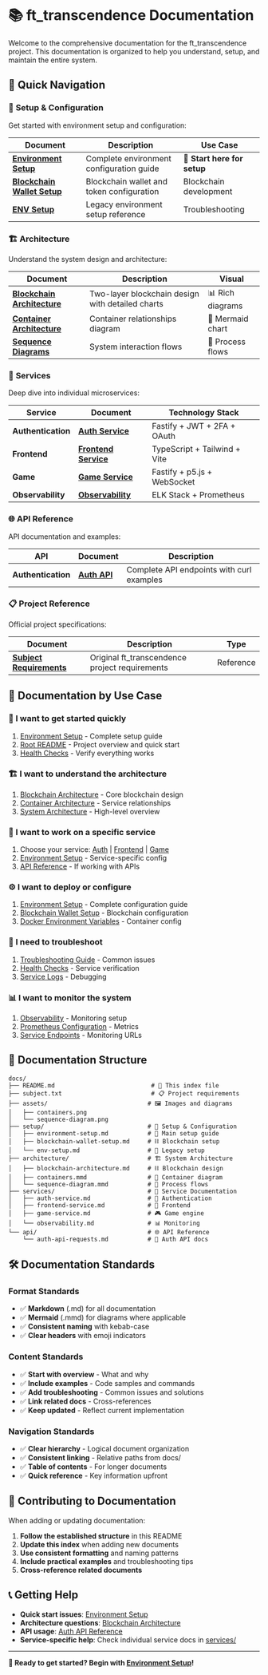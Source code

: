 # 📚 ft_transcendence Documentation

Welcome to the comprehensive documentation for the ft_transcendence project. This documentation is organized to help you understand, setup, and maintain the entire system.

## 🚀 Quick Navigation

### 🔧 **Setup & Configuration**
Get started with environment setup and configuration:

| Document | Description | Use Case |
|----------|-------------|----------|
| **[Environment Setup](setup/environment-setup.md)** | Complete environment configuration guide | 🌟 **Start here for setup** |
| **[Blockchain Wallet Setup](setup/blockchain-wallet-setup.md)** | Blockchain wallet and token configuration | Blockchain development |
| **[ENV Setup](setup/env-setup.md)** | Legacy environment setup reference | Troubleshooting |

### 🏗️ **Architecture**
Understand the system design and architecture:

| Document | Description | Visual |
|----------|-------------|--------|
| **[Blockchain Architecture](architecture/blockchain-architecture.md)** | Two-layer blockchain design with detailed charts | 📊 Rich diagrams |
| **[Container Architecture](architecture/containers.mmd)** | Container relationships diagram | 🐳 Mermaid chart |
| **[Sequence Diagrams](architecture/sequence-diagram.mmd)** | System interaction flows | 🔄 Process flows |

### 🔧 **Services**
Deep dive into individual microservices:

| Service | Document | Technology Stack |
|---------|----------|------------------|
| **Authentication** | **[Auth Service](services/auth-service.md)** | Fastify + JWT + 2FA + OAuth |
| **Frontend** | **[Frontend Service](services/frontend-service.md)** | TypeScript + Tailwind + Vite |
| **Game** | **[Game Service](services/game-service.md)** | Fastify + p5.js + WebSocket |
| **Observability** | **[Observability](services/observability.md)** | ELK Stack + Prometheus |

### 🌐 **API Reference**
API documentation and examples:

| API | Document | Description |
|-----|----------|-------------|
| **Authentication** | **[Auth API](api/auth-api-requests.md)** | Complete API endpoints with curl examples |

### 📋 **Project Reference**
Official project specifications:

| Document | Description | Type |
|----------|-------------|------|
| **[Subject Requirements](subject.txt)** | Original ft_transcendence project requirements | Reference |

## 🎯 **Documentation by Use Case**

### **🚀 I want to get started quickly**
1. [Environment Setup](setup/environment-setup.md) - Complete setup guide
2. [Root README](../README.md) - Project overview and quick start
3. [Health Checks](../README.md#-health-checks) - Verify everything works

### **🏗️ I want to understand the architecture**
1. [Blockchain Architecture](architecture/blockchain-architecture.md) - Core blockchain design
2. [Container Architecture](architecture/containers.mmd) - Service relationships
3. [System Architecture](../README.md#-system-architecture) - High-level overview

### **🔧 I want to work on a specific service**
1. Choose your service: [Auth](services/auth-service.md) | [Frontend](services/frontend-service.md) | [Game](services/game-service.md)
2. [Environment Setup](setup/environment-setup.md#service-specific-setup-optional) - Service-specific config
3. [API Reference](api/auth-api-requests.md) - If working with APIs

### **⚙️ I want to deploy or configure**
1. [Environment Setup](setup/environment-setup.md) - Complete configuration guide  
2. [Blockchain Wallet Setup](setup/blockchain-wallet-setup.md) - Blockchain configuration
3. [Docker Environment Variables](setup/environment-setup.md#-docker-environment-variables) - Container config

### **🐛 I need to troubleshoot**
1. [Troubleshooting Guide](setup/environment-setup.md#-troubleshooting) - Common issues
2. [Health Checks](../README.md#-health-checks) - Service verification
3. [Service Logs](setup/environment-setup.md#environment-variable-priority) - Debugging

### **📊 I want to monitor the system**
1. [Observability](services/observability.md) - Monitoring setup
2. [Prometheus Configuration](setup/environment-setup.md#-monitoring--observability) - Metrics
3. [Service Endpoints](../README.md#-service-endpoints) - Monitoring URLs

## 📁 **Documentation Structure**

```
docs/
├── README.md                           # 📍 This index file
├── subject.txt                         # 📋 Project requirements
├── assets/                            # 🖼️ Images and diagrams
│   ├── containers.png                 
│   └── sequence-diagram.png           
├── setup/                             # 🔧 Setup & Configuration
│   ├── environment-setup.md           # 🌟 Main setup guide
│   ├── blockchain-wallet-setup.md     # ⛓️ Blockchain setup
│   └── env-setup.md                   # 🔧 Legacy setup
├── architecture/                      # 🏗️ System Architecture
│   ├── blockchain-architecture.md     # ⛓️ Blockchain design
│   ├── containers.mmd                 # 🐳 Container diagram
│   └── sequence-diagram.mmd           # 🔄 Process flows
├── services/                          # 🔧 Service Documentation
│   ├── auth-service.md                # 🔐 Authentication
│   ├── frontend-service.md            # 🎨 Frontend
│   ├── game-service.md                # 🎮 Game engine
│   └── observability.md               # 📊 Monitoring
└── api/                               # 🌐 API Reference
    └── auth-api-requests.md           # 🔐 Auth API docs
```

## 🛠️ **Documentation Standards**

### **Format Standards**
- ✅ **Markdown** (.md) for all documentation
- ✅ **Mermaid** (.mmd) for diagrams where applicable
- ✅ **Consistent naming** with kebab-case
- ✅ **Clear headers** with emoji indicators

### **Content Standards**
- ✅ **Start with overview** - What and why
- ✅ **Include examples** - Code samples and commands
- ✅ **Add troubleshooting** - Common issues and solutions
- ✅ **Link related docs** - Cross-references
- ✅ **Keep updated** - Reflect current implementation

### **Navigation Standards**
- ✅ **Clear hierarchy** - Logical document organization
- ✅ **Consistent linking** - Relative paths from docs/
- ✅ **Table of contents** - For longer documents
- ✅ **Quick reference** - Key information upfront

## 🤝 **Contributing to Documentation**

When adding or updating documentation:

1. **Follow the established structure** in this README
2. **Update this index** when adding new documents
3. **Use consistent formatting** and naming patterns
4. **Include practical examples** and troubleshooting tips
5. **Cross-reference related documents**

## 📞 **Getting Help**

- **Quick start issues**: [Environment Setup](setup/environment-setup.md)
- **Architecture questions**: [Blockchain Architecture](architecture/blockchain-architecture.md)
- **API usage**: [Auth API Reference](api/auth-api-requests.md)
- **Service-specific help**: Check individual service docs in [services/](services/)

---

**🎯 Ready to get started? Begin with [Environment Setup](setup/environment-setup.md)!** 
